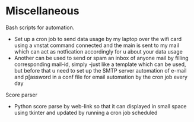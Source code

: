 # Miscellaneous

Bash scripts for automation.

- Set up a cron job to send data usage by my laptop over the wifi card using a vnstat command connected and the main is sent to my mail which can act as notfication accordingly for u about your data usage 
- Another can be used to send or spam an inbox of anyone mail by filling corresponding mail-id, simply
-just like a template which can be used, but before that u need to set up the SMTP server automation of e-mail and p[assword in a conf file for email automation by the cron job every day
 
Score parser
- Python score parse by web-link so that it can displayed in small space using tkinter and updated by running a cron job scheduled
